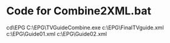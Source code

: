 #  Code for Combine2XML.bat   


   cd\EPG
   C:\EPG\TVGuideCombine.exe c:\EPG\FinalTVguide.xml c:\EPG\Guide01.xml c:\EPG\Guide02.xml